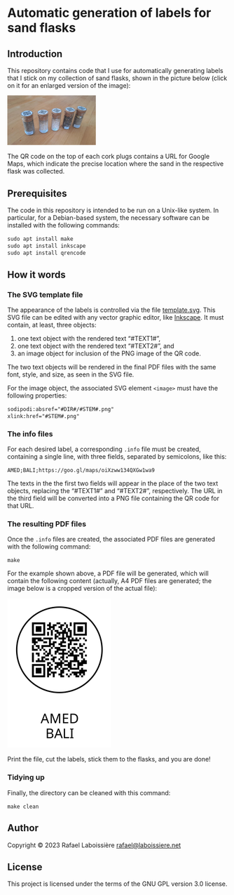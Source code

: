 Automatic generation of labels for sand flasks
==============================================


Introduction
------------

This repository contains code that I use for automatically generating labels that I stick on my collection of sand flasks, shown in the picture below (click on it for an enlarged version of the image):

<img src="sand-flask-example.jpg" width=40% height=40%>

The QR code on the top of each cork plugs contains a URL for Google Maps, which indicate the precise location where the sand in the respective flask was collected.


Prerequisites
-------------

The code in this repository is intended to be run on a Unix-like system. In particular, for a Debian-based system, the necessary software can be installed with the following commands:

```shell
sudo apt install make
sudo apt install inkscape
sudo apt install qrencode
```


How it words
------------

### The SVG template file

The appearance of the labels is controlled via the file [template.svg](template.svg). This SVG file can be edited with any vector graphic editor, like [Inkscape](https://inkscape.org/). It must contain, at least, three objects:

1. one text object with the rendered text “#TEXT1#”,
2. one text object with the rendered text “#TEXT2#”, and
3. an image object for inclusion of the PNG image of the QR code.

The two text objects will be rendered in the final PDF files with the same font, style, and size, as seen in the SVG file.

For the image object, the associated SVG element `<image>` must have the following properties:

```
sodipodi:absref="#DIR#/#STEM#.png"
xlink:href="#STEM#.png"
```

### The info files

For each desired label, a corresponding `.info` file must be created, containing a single line, with three fields, separated by semicolons, like this:

```
AMED;BALI;https://goo.gl/maps/oiXzww134QXGw1wa9
```

The texts in the the first two fields will appear in the place of the two text objects, replacing the “#TEXT1#” and “#TEXT2#”, respectively. The URL in the third field will be converted into a PNG file containing the QR code for that URL. 

### The resulting PDF files

Once the `.info` files are created, the associated PDF files are generated with the following command:

```shell
make
```

For the example shown above, a PDF file will be generated, which will contain the following content (actually, A4 PDF files are generated; the image below is a cropped version of the actual file):

![figure](label-example.png)

Print the file, cut the labels, stick them to the flasks, and you are done!

### Tidying up

Finally, the directory can be cleaned with this command:

```shell
make clean
```


Author
------

Copyright © 2023  Rafael Laboissière <rafael@laboissiere.net>


License
-------

This project is licensed under the terms of the GNU GPL version 3.0 license.

<!---
Local Variables:
ispell-local-dictionary: "american"
eval: (auto-fill-mode -1)
eval: (visual-line-mode)
eval: (flyspell-mode)
End:
--->

<!--  LocalWords:  SVG PNG GPL
 -->
